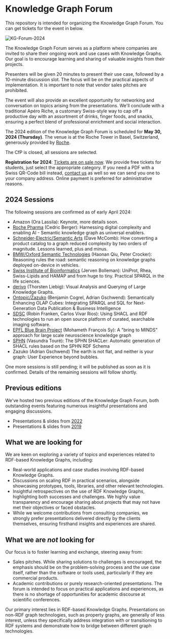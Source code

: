 # Knowledge Graph Forum

This repository is intended for organizing the Knowledge Graph Forum. You can get tickets for the event in below.

![KG-Forum-2024](https://github.com/zazuko/knowledge-graph-forum/assets/583021/92afb264-0aa9-4356-86e2-4c67806877c5)

The Knowledge Graph Forum serves as a platform where companies are invited to share their ongoing work and use cases with Knowledge Graphs. Our goal is to encourage learning and sharing of valuable insights from their projects.

Presenters will be given 20 minutes to present their use case, followed by a 10-minute discussion slot. The focus will be on the practical aspects of implementation. It is important to note that vendor sales pitches are prohibited.

The event will also provide an excellent opportunity for networking and conversation on topics arising from the presentations. We'll conclude with a traditional Apéro Riche, a customary Swiss-style way to cap off a productive day with an assortment of drinks, finger foods, and snacks, ensuring a perfect blend of professional enrichment and social interaction.

The 2024 edition of the Knowledge Graph Forum is scheduled for **May 30, 2024 (Thursday)**. The venue is at the Roche Tower in Basel, Switzerland, generously provided by [Roche](https://en.wikipedia.org/wiki/Roche).

The CfP is closed, all sessions are selected.

**Registration for 2024**: [Tickets are on sale now](https://eventfrog.ch/en/p/science-and-technology/knowledge-graph-forum-2024-7183480931130241817.html). We provide free tickets for students, just select the appropriate category. If you need a PDF with a Swiss QR-Code bill instead, [contact us](mailto:info@zazuko.com?subject=KG-Forum%20Ticket) as well so we can send you one to your company address. Online payment is preferred for administrative reasons.

## 2024 Sessions

The following sessions are confirmed as of early April 2024:

* Amazon (Ora Lassila): Keynote, more details soon.
* [Roche Pharma](https://github.com/zazuko/knowledge-graph-forum/issues/28) (Cedric Berger): Harnessing digital complexity and enabling AI - Semantic knowledge graph as universal enablers.
* [Schneider-Electric/Semantic Arts](https://github.com/zazuko/knowledge-graph-forum/issues/31) (Dave McComb): How converting a product catalog to a graph reduced complexity by two orders of magnitude. Lessons learned, plus and minus. 
* [BMW/Oxford Semantic Technologies](https://github.com/zazuko/knowledge-graph-forum/issues/29) (Haonan Qiu, Peter Crocker): Reasoning rules the road: semantic reasoning on knowledge graphs deployed on-device in vehicles.
* [Swiss Institute of Bioinformatics](https://github.com/zazuko/knowledge-graph-forum/issues/22) (Jerven Bolleman): UniProt, Rhea, Swiss-Lipids and HAMAP and from huge to tiny. Practical SPARQL in the life sciences.
* [derivo](https://github.com/zazuko/knowledge-graph-forum/issues/23) (Thorsten Liebig): Visual Analysis and Querying of Large Knowledge Graphs.
* [Ontopic/Zazuko](https://github.com/zazuko/knowledge-graph-forum/issues/27) (Benjamin Cogrel, Adrian Gschwend): Semantically Enhancing OLAP Cubes: Integrating SPARQL and SQL for Next-Generation Data Publication & Business Intelligence
* [SDSC](https://github.com/zazuko/knowledge-graph-forum/issues/24) (Robin Franken, Carlos Vivar Rios): Using SHACL and RDF technologies to run an open source platform of curated, searchable imaging software.
* [EPFL Blue Brain Project](https://github.com/zazuko/knowledge-graph-forum/issues/26) (Mohameth François Sy): A "bring to MINDS" approach for large scale neuroscience knowledge graph
* [SPHN](https://github.com/zazuko/knowledge-graph-forum/issues/30) (Vasundra Touré): The SPHN SHACLer: Automatic generation of SHACL rules based on the SPHN RDF Schema
* Zazuko (Adrian Gschwend) The earth is not flat, and neither is your graph: User Experience beyond bubbles.

One more sessions is still pending; it will be published as soon as it is confirmed. Details of the remaining sessions will follow shortly.

## Previous editions

We've hosted two previous editions of the Knowledge Graph Forum, both outstanding events featuring numerous insightful presentations and engaging discussions.

* Presentations & slides from [2022](2022/README.md)
* Presentations & slides from [2019](2019/README.md)

## What we are looking for

We are keen on exploring a variety of topics and experiences related to RDF-based Knowledge Graphs, including:

* Real-world applications and case studies involving RDF-based Knowledge Graphs.
* Discussions on scaling RDF in practical scenarios, alongside showcasing prototypes, tools, libraries, and other relevant technologies.
* Insightful retrospectives on the use of RDF Knowledge Graphs, highlighting both successes and challenges. We highly value transparency and encourage sharing about projects that may not have met their objectives or faced obstacles.
* While we welcome contributions from consulting companies, we strongly prefer presentations delivered directly by the clients themselves, ensuring firsthand insights and experiences are shared.

## What we are *not* looking for

Our focus is to foster learning and exchange, steering away from:

* Sales pitches. While sharing solutions to challenges is encouraged, the emphasis should be on the problem-solving process and the use case itself, rather than the software or tools used, particularly if they are commercial products.
* Academic contributions or purely research-oriented presentations. The forum is intended to focus on practical applications and experiences, as there is no shortage of opportunities for academic discourse at scientific conferences.

Our primary interest lies in RDF-based Knowledge Graphs. Presentations on non-RDF graph technologies, such as property graphs, are generally of less interest, unless they specifically address integration with or transitioning to RDF systems and demonstrate how to bridge between different graph technologies.
